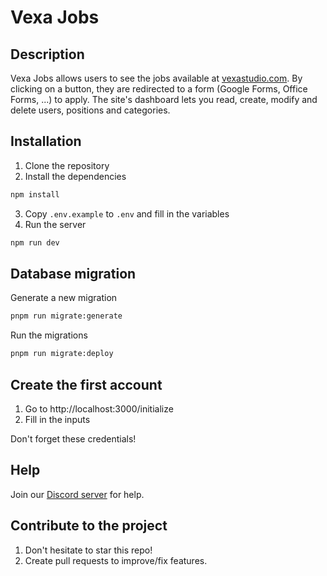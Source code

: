 # Vexa Jobs

## Description

Vexa Jobs allows users to see the jobs available at [vexastudio.com](https://vexastudio.com). By clicking on a button, they are redirected to a form (Google Forms, Office Forms, ...) to apply.
The site's dashboard lets you read, create, modify and delete users, positions and categories.

## Installation

1. Clone the repository
2. Install the dependencies

```bash
npm install
```

3. Copy `.env.example` to `.env` and fill in the variables
4. Run the server

```bash
npm run dev
```

## Database migration

Generate a new migration

```bash
pnpm run migrate:generate
```

Run the migrations

```bash
pnpm run migrate:deploy
```

## Create the first account

1. Go to http://localhost:3000/initialize
2. Fill in the inputs

Don't forget these credentials!

## Help

Join our [Discord server](https://discord.splrge.dev) for help.

## Contribute to the project

1. Don't hesitate to star this repo!
2. Create pull requests to improve/fix features.
